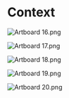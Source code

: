 # Context

<p><img src="https://vertexschool.instructure.com/courses/329/files/23290/preview?verifier=z1T7x2o9BVs8WIYyb4uMBICHLQDcSRqHI7vqWl3m" alt="Artboard 16.png" data-api-endpoint="https://vertexschool.instructure.com/api/v1/courses/329/files/23290" data-api-returntype="File"></p>
<p><img src="https://vertexschool.instructure.com/courses/329/files/23291/preview?verifier=ovAJfJCGBUhjuQbt5VBjhazSadevacv97wF1pIc9" alt="Artboard 17.png" data-api-endpoint="https://vertexschool.instructure.com/api/v1/courses/329/files/23291" data-api-returntype="File"></p>
<p><img src="https://vertexschool.instructure.com/courses/329/files/23292/preview?verifier=2vbLHb3vAE37WmZRuSdg2kI3UfXDVpb5S0kKg2fJ" alt="Artboard 18.png" data-api-endpoint="https://vertexschool.instructure.com/api/v1/courses/329/files/23292" data-api-returntype="File"></p>
<p><img src="https://vertexschool.instructure.com/courses/329/files/23293/preview?verifier=6t4UiJ1t7yxc3TiFRUxCr4ndiJuCSfPu7rdiJLS1" alt="Artboard 19.png" data-api-endpoint="https://vertexschool.instructure.com/api/v1/courses/329/files/23293" data-api-returntype="File"></p>
<p><img src="https://vertexschool.instructure.com/courses/329/files/23294/preview?verifier=bCyMW66AMj7n6JyKmvnHYoRIBQNbC7gM5ZKxMmhG" alt="Artboard 20.png" data-api-endpoint="https://vertexschool.instructure.com/api/v1/courses/329/files/23294" data-api-returntype="File"></p>